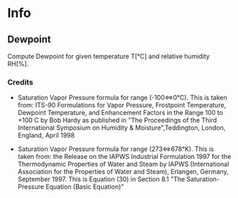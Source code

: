 
# Info 

## Dewpoint

Compute Dewpoint for given temperature T[°C] and relative humidity RH[%].

### Credits

- Saturation Vapor Pressure formula for range (-100<=>0°C).
This is taken from:
ITS-90 Formulations for Vapor Pressure, Frostpoint Temperature, Dewpoint Temperature, and Enhancement Factors in the Range 100 to +100 C by Bob Hardy as published in "The Proceedings of the Third International Symposium on Humidity & Moisture",Teddington, London, England, April 1998

- Saturation Vapor Pressure formula for range (273<=>678°K).
This is taken from:
the Release on the IAPWS Industrial Formulation 1997 for the Thermodynamic Properties of Water and Steam by IAPWS (International Association for the Properties of Water and Steam), Erlangen, Germany, September 1997.
This is Equation (30) in Section 8.1 "The Saturation-Pressure Equation (Basic Equation)"
		